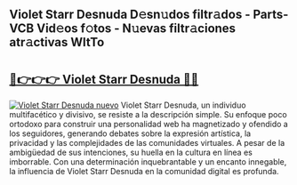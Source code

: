 ## Violet Starr Desnuda D𝚎sn𝚞dos filtr𝚊dos - Parts-VCB Vid𝚎os f𝚘tos - N𝚞evas filtr𝚊ciones atr𝚊ctivas WItTo

# <h2><a href="http://mb4wvg.tromn.icu/?c=Violet+Starr+Desnuda">🔗👉👉👉 Violet Starr Desnuda 🔗🔗</a></h2>

[![Violet Starr Desnuda nuevo](https://i.imgur.com/pEAQMta.gif)](http://mb4wvg.tromn.icu/?c=Violet+Starr+Desnuda)
Violet Starr Desnuda, un individuo multifacético y divisivo, se resiste a la descripción simple. Su enfoque poco ortodoxo para construir una personalidad web ha magnetizado y ofendido a los seguidores, generando debates sobre la expresión artística, la privacidad y las complejidades de las comunidades virtuales. A pesar de la ambigüedad de sus intenciones, su huella en la cultura en línea es imborrable. Con una determinación inquebrantable y un encanto innegable, la influencia de Violet Starr Desnuda en la comunidad digital es profunda.
